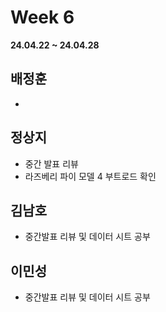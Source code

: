 # Week 6
**24.04.22 ~ 24.04.28**
   
## 배정훈   
*  
## 정상지   
*  중간 발표 리뷰
*  라즈베리 파이 모델 4 부트로드 확인
## 김남호   
*  중간발표 리뷰 및 데이터 시트 공부
## 이민성   
*  중간발표 리뷰 및 데이터 시트 공부
